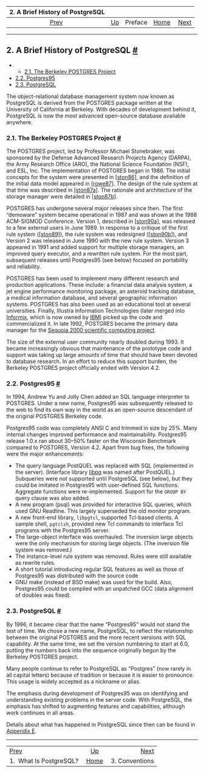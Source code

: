 <!--?xml version="1.0" encoding="UTF-8" standalone="no"?-->

|           2. A Brief History of PostgreSQL           |                              |         |                                                       |                                         |
| :--------------------------------------------------: | :--------------------------- | :-----: | ----------------------------------------------------: | --------------------------------------: |
| [Prev](intro-whatis.html "1.  What Is PostgreSQL?")  | [Up](preface.html "Preface") | Preface | [Home](index.html "PostgreSQL 17devel Documentation") |  [Next](notation.html "3. Conventions") |

***

## 2. A Brief History of PostgreSQL [#](#HISTORY)

  * *   [2.1. The Berkeley POSTGRES Project](history.html#HISTORY-BERKELEY)
  * [2.2. Postgres95](history.html#HISTORY-POSTGRES95)
  * [2.3. PostgreSQL](history.html#HISTORY-POSTGRESQL)

The object-relational database management system now known as PostgreSQL is derived from the POSTGRES package written at the University of California at Berkeley. With decades of development behind it, PostgreSQL is now the most advanced open-source database available anywhere.

### 2.1. The Berkeley POSTGRES Project [#](#HISTORY-BERKELEY)

The POSTGRES project, led by Professor Michael Stonebraker, was sponsored by the Defense Advanced Research Projects Agency (DARPA), the Army Research Office (ARO), the National Science Foundation (NSF), and ESL, Inc. The implementation of POSTGRES began in 1986. The initial concepts for the system were presented in [\[ston86\]](biblio.html#STON86), and the definition of the initial data model appeared in [\[rowe87\]](biblio.html#ROWE87). The design of the rule system at that time was described in [\[ston87a\]](biblio.html#STON87A). The rationale and architecture of the storage manager were detailed in [\[ston87b\]](biblio.html#STON87B).

POSTGRES has undergone several major releases since then. The first “demoware” system became operational in 1987 and was shown at the 1988 ACM-SIGMOD Conference. Version 1, described in [\[ston90a\]](biblio.html#STON90A), was released to a few external users in June 1989. In response to a critique of the first rule system ([\[ston89\]](biblio.html#STON89)), the rule system was redesigned ([\[ston90b\]](biblio.html#STON90B)), and Version 2 was released in June 1990 with the new rule system. Version 3 appeared in 1991 and added support for multiple storage managers, an improved query executor, and a rewritten rule system. For the most part, subsequent releases until Postgres95 (see below) focused on portability and reliability.

POSTGRES has been used to implement many different research and production applications. These include: a financial data analysis system, a jet engine performance monitoring package, an asteroid tracking database, a medical information database, and several geographic information systems. POSTGRES has also been used as an educational tool at several universities. Finally, Illustra Information Technologies (later merged into [Informix](https://www.ibm.com/analytics/informix), which is now owned by [IBM](https://www.ibm.com/)) picked up the code and commercialized it. In late 1992, POSTGRES became the primary data manager for the [Sequoia 2000 scientific computing project](http://meteora.ucsd.edu/s2k/s2k_home.html).

The size of the external user community nearly doubled during 1993. It became increasingly obvious that maintenance of the prototype code and support was taking up large amounts of time that should have been devoted to database research. In an effort to reduce this support burden, the Berkeley POSTGRES project officially ended with Version 4.2.

### 2.2. Postgres95 [#](#HISTORY-POSTGRES95)

In 1994, Andrew Yu and Jolly Chen added an SQL language interpreter to POSTGRES. Under a new name, Postgres95 was subsequently released to the web to find its own way in the world as an open-source descendant of the original POSTGRES Berkeley code.

Postgres95 code was completely ANSI C and trimmed in size by 25%. Many internal changes improved performance and maintainability. Postgres95 release 1.0.x ran about 30–50% faster on the Wisconsin Benchmark compared to POSTGRES, Version 4.2. Apart from bug fixes, the following were the major enhancements:

* The query language PostQUEL was replaced with SQL (implemented in the server). (Interface library [libpq](libpq.html "Chapter 34. libpq — C Library") was named after PostQUEL.) Subqueries were not supported until PostgreSQL (see below), but they could be imitated in Postgres95 with user-defined SQL functions. Aggregate functions were re-implemented. Support for the `GROUP BY` query clause was also added.
* A new program (psql) was provided for interactive SQL queries, which used GNU Readline. This largely superseded the old monitor program.
* A new front-end library, `libpgtcl`, supported Tcl-based clients. A sample shell, `pgtclsh`, provided new Tcl commands to interface Tcl programs with the Postgres95 server.
* The large-object interface was overhauled. The inversion large objects were the only mechanism for storing large objects. (The inversion file system was removed.)
* The instance-level rule system was removed. Rules were still available as rewrite rules.
* A short tutorial introducing regular SQL features as well as those of Postgres95 was distributed with the source code
* GNU make (instead of BSD make) was used for the build. Also, Postgres95 could be compiled with an unpatched GCC (data alignment of doubles was fixed).

### 2.3. PostgreSQL [#](#HISTORY-POSTGRESQL)

By 1996, it became clear that the name “Postgres95” would not stand the test of time. We chose a new name, PostgreSQL, to reflect the relationship between the original POSTGRES and the more recent versions with SQL capability. At the same time, we set the version numbering to start at 6.0, putting the numbers back into the sequence originally begun by the Berkeley POSTGRES project.

Many people continue to refer to PostgreSQL as “Postgres” (now rarely in all capital letters) because of tradition or because it is easier to pronounce. This usage is widely accepted as a nickname or alias.

The emphasis during development of Postgres95 was on identifying and understanding existing problems in the server code. With PostgreSQL, the emphasis has shifted to augmenting features and capabilities, although work continues in all areas.

Details about what has happened in PostgreSQL since then can be found in [Appendix E](release.html "Appendix E. Release Notes").

***

|                                                      |                                                       |                                         |
| :--------------------------------------------------- | :---------------------------------------------------: | --------------------------------------: |
| [Prev](intro-whatis.html "1.  What Is PostgreSQL?")  |              [Up](preface.html "Preface")             |  [Next](notation.html "3. Conventions") |
| 1.  What Is PostgreSQL?                              | [Home](index.html "PostgreSQL 17devel Documentation") |                          3. Conventions |
